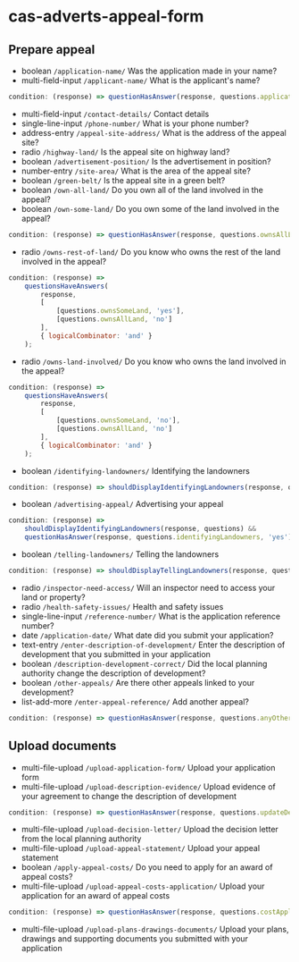 # cas-adverts-appeal-form

## Prepare appeal

- boolean `/application-name/` Was the application made in your name?
- multi-field-input `/applicant-name/` What is the applicant's name?

```js
condition: (response) => questionHasAnswer(response, questions.applicationName, 'no');
```

- multi-field-input `/contact-details/` Contact details
- single-line-input `/phone-number/` What is your phone number?
- address-entry `/appeal-site-address/` What is the address of the appeal site?
- radio `/highway-land/` Is the appeal site on highway land?
- boolean `/advertisement-position/` Is the advertisement in position?
- number-entry `/site-area/` What is the area of the appeal site?
- boolean `/green-belt/` Is the appeal site in a green belt?
- boolean `/own-all-land/` Do you own all of the land involved in the appeal?
- boolean `/own-some-land/` Do you own some of the land involved in the appeal?

```js
condition: (response) => questionHasAnswer(response, questions.ownsAllLand, 'no');
```

- radio `/owns-rest-of-land/` Do you know who owns the rest of the land involved in the appeal?

```js
condition: (response) =>
	questionsHaveAnswers(
		response,
		[
			[questions.ownsSomeLand, 'yes'],
			[questions.ownsAllLand, 'no']
		],
		{ logicalCombinator: 'and' }
	);
```

- radio `/owns-land-involved/` Do you know who owns the land involved in the appeal?

```js
condition: (response) =>
	questionsHaveAnswers(
		response,
		[
			[questions.ownsSomeLand, 'no'],
			[questions.ownsAllLand, 'no']
		],
		{ logicalCombinator: 'and' }
	);
```

- boolean `/identifying-landowners/` Identifying the landowners

```js
condition: (response) => shouldDisplayIdentifyingLandowners(response, questions);
```

- boolean `/advertising-appeal/` Advertising your appeal

```js
condition: (response) =>
	shouldDisplayIdentifyingLandowners(response, questions) &&
	questionHasAnswer(response, questions.identifyingLandowners, 'yes');
```

- boolean `/telling-landowners/` Telling the landowners

```js
condition: (response) => shouldDisplayTellingLandowners(response, questions);
```

- radio `/inspector-need-access/` Will an inspector need to access your land or property?
- radio `/health-safety-issues/` Health and safety issues
- single-line-input `/reference-number/` What is the application reference number?
- date `/application-date/` What date did you submit your application?
- text-entry `/enter-description-of-development/` Enter the description of development that you submitted in your application
- boolean `/description-development-correct/` Did the local planning authority change the description of development?
- boolean `/other-appeals/` Are there other appeals linked to your development?
- list-add-more `/enter-appeal-reference/` Add another appeal?

```js
condition: (response) => questionHasAnswer(response, questions.anyOtherAppeals, 'yes');
```

## Upload documents

- multi-file-upload `/upload-application-form/` Upload your application form
- multi-file-upload `/upload-description-evidence/` Upload evidence of your agreement to change the description of development

```js
condition: (response) => questionHasAnswer(response, questions.updateDevelopmentDescription, 'yes');
```

- multi-file-upload `/upload-decision-letter/` Upload the decision letter from the local planning authority
- multi-file-upload `/upload-appeal-statement/` Upload your appeal statement
- boolean `/apply-appeal-costs/` Do you need to apply for an award of appeal costs?
- multi-file-upload `/upload-appeal-costs-application/` Upload your application for an award of appeal costs

```js
condition: (response) => questionHasAnswer(response, questions.costApplication, 'yes');
```

- multi-file-upload `/upload-plans-drawings-documents/` Upload your plans, drawings and supporting documents you submitted with your application
